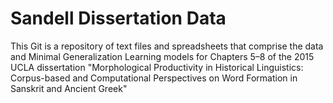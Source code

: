 # Sandell Dissertation Data

This Git is a repository of text files and spreadsheets that comprise the data and Minimal Generalization Learning models for Chapters 5–8 of the 2015 UCLA dissertation "Morphological Productivity in Historical Linguistics: Corpus-based and Computational Perspectives on Word Formation in Sanskrit and Ancient Greek"

